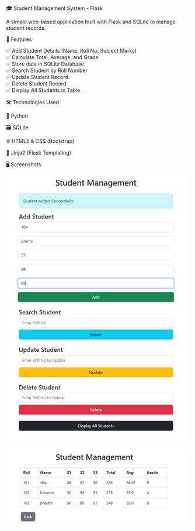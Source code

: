 🎓 Student Management System - Flask

A simple web-based application built with Flask and SQLite to manage student records.

🚀 Features

✅ Add Student Details (Name, Roll No, Subject Marks)  
✅ Calculate Total, Average, and Grade  
✅ Store data in SQLite Database  
✅ Search Student by Roll Number  
✅ Update Student Record  
✅ Delete Student Record  
✅ Display All Students in Table

🛠️ Technologies Used

🐍 Python

🗃️ SQLite

🌐 HTML5 & CSS (Bootstrap)

🧩 Jinja2 (Flask Templating)


🖥 Screenshots

![Home Page](static/screenshot/home.png)


![Display All](static/screenshot/display.png)


